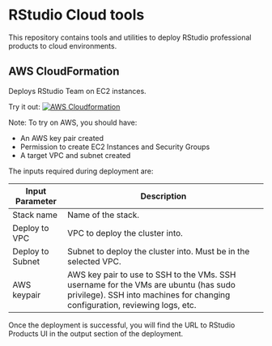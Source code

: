 # RStudio Cloud tools

This repository contains tools and utilities to deploy RStudio professional products to cloud environments.

## AWS CloudFormation

Deploys RStudio Team on EC2 instances.

Try it out: [![AWS Cloudformation](https://s3.amazonaws.com/cloudformation-examples/cloudformation-launch-stack.png)](https://us-east-1.console.aws.amazon.com/cloudformation/home?region=us-east-1#/stacks/new?templateURL=https://rstudio-cloud-tools-temp.s3.amazonaws.com/rstudio-standalone.yml&stackName=RStudioTeam)

Note: To try on AWS, you should have:

- An AWS key pair created
- Permission to create EC2 Instances and Security Groups
- A target VPC and subnet created

The inputs required during deployment are:

|Input Parameter|Description |
|---|---|
| Stack name | Name of the stack. |
| Deploy to VPC | VPC to deploy the cluster into.|
| Deploy to Subnet | Subnet to deploy the cluster into. Must be in the selected VPC.|
| AWS keypair | AWS key pair to use to SSH to the VMs. SSH username for the VMs are ubuntu (has sudo privilege). SSH into machines for changing configuration, reviewing logs, etc. |

Once the deployment is successful, you will find the URL to RStudio Products UI in the output section of the deployment.
